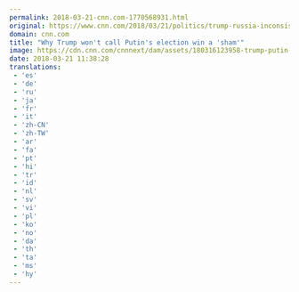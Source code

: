 ```yaml
---
permalink: 2018-03-21-cnn.com-1770568931.html
original: https://www.cnn.com/2018/03/21/politics/trump-russia-inconsistencies-putin-call/index.html
domain: cnn.com
title: "Why Trump won't call Putin's election win a 'sham'"
image: https://cdn.cnn.com/cnnnext/dam/assets/180316123958-trump-putin-split-0316-super-tease.jpg
date: 2018-03-21 11:38:28
translations: 
 - 'es'
 - 'de'
 - 'ru'
 - 'ja'
 - 'fr'
 - 'it'
 - 'zh-CN'
 - 'zh-TW'
 - 'ar'
 - 'fa'
 - 'pt'
 - 'hi'
 - 'tr'
 - 'id'
 - 'nl'
 - 'sv'
 - 'vi'
 - 'pl'
 - 'ko'
 - 'no'
 - 'da'
 - 'th'
 - 'ta'
 - 'ms'
 - 'hy'
---
```


